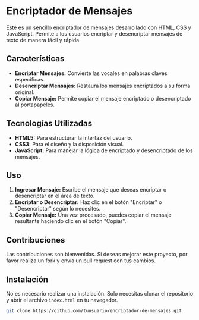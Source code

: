 # Encriptador de Mensajes

Este es un sencillo encriptador de mensajes desarrollado con HTML, CSS y JavaScript. Permite a los usuarios encriptar y desencriptar mensajes de texto de manera fácil y rápida.

## Características

- **Encriptar Mensajes:** Convierte las vocales en palabras claves específicas.
- **Desencriptar Mensajes:** Restaura los mensajes encriptados a su forma original.
- **Copiar Mensaje:** Permite copiar el mensaje encriptado o desencriptado al portapapeles.

## Tecnologías Utilizadas

- **HTML5:** Para estructurar la interfaz del usuario.
- **CSS3:** Para el diseño y la disposición visual.
- **JavaScript:** Para manejar la lógica de encriptado y desencriptado de los mensajes.

## Uso

1. **Ingresar Mensaje:** Escribe el mensaje que deseas encriptar o desencriptar en el área de texto.
2. **Encriptar o Desencriptar:** Haz clic en el botón "Encriptar" o "Desencriptar" según lo necesites.
3. **Copiar Mensaje:** Una vez procesado, puedes copiar el mensaje resultante haciendo clic en el botón "Copiar".

## Contribuciones

Las contribuciones son bienvenidas. Si deseas mejorar este proyecto, por favor realiza un fork y envía un pull request con tus cambios.

## Instalación

No es necesario realizar una instalación. Solo necesitas clonar el repositorio y abrir el archivo `index.html` en tu navegador.

```bash
git clone https://github.com/tuusuario/encriptador-de-mensajes.git





